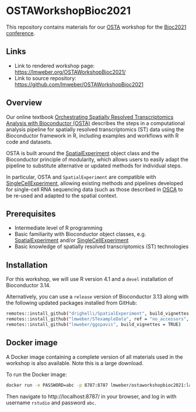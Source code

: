 # OSTAWorkshopBioc2021

This repository contains materials for our [OSTA](https://lmweber.org/OSTA-book/) workshop for the [Bioc2021 conference](https://bioc2021.bioconductor.org/).


## Links

- Link to rendered workshop page: https://lmweber.org/OSTAWorkshopBioc2021/
- Link to source repository: https://github.com/lmweber/OSTAWorkshopBioc2021


## Overview

Our online textbook [Orchestrating Spatially Resolved Transcriptomics Analysis with Bioconductor (OSTA)](https://lmweber.org/OSTA-book/) describes the steps in a computational analysis pipeline for spatially resolved transcriptomics (ST) data using the Bioconductor framework in R, including examples and workflows with R code and datasets.

OSTA is built around the [SpatialExperiment](https://bioconductor.org/packages/SpatialExperiment) object class and the Bioconductor principle of modularity, which allows users to easily adapt the pipeline to substitute alternative or updated methods for individual steps.

In particular, OSTA and `SpatialExperiment` are compatible with [SingleCellExperiment](https://bioconductor.org/packages/SingleCellExperiment), allowing existing methods and pipelines developed for single-cell RNA sequencing data (such as those described in [OSCA](https://bioconductor.org/books/release/OSCA/) to be re-used and adapted to the spatial context.


## Prerequisites

- Intermediate level of R programming
- Basic familiarity with Bioconductor object classes, e.g. [SpatialExperiment](https://bioconductor.org/packages/SpatialExperiment) and/or [SingleCellExperiment](https://bioconductor.org/packages/SingleCellExperiment)
- Basic knowledge of spatially resolved transcriptomics (ST) technologies


## Installation

For this workshop, we will use R version 4.1 and a `devel` installation of Bioconductor 3.14.

Alternatively, you can use a `release` version of Bioconductor 3.13 along with the following updated packages installed from GitHub:

```sh
remotes::install_github("drighelli/SpatialExperiment", build_vignettes = TRUE)
remotes::install_github("lmweber/STexampleData", ref = "no_accessors", build_vignettes = TRUE)
remotes::install_github("lmweber/ggspavis", build_vignettes = TRUE)
```


## Docker image

A Docker image containing a complete version of all materials used in the workshop is also available. Note this is a large download.

To run the Docker image:

```sh
docker run -e PASSWORD=abc -p 8787:8787 lmweber/ostaworkshopbioc2021:latest
```

Then navigate to http://localhost:8787/ in your browser, and log in with username `rstudio` and password `abc`.

